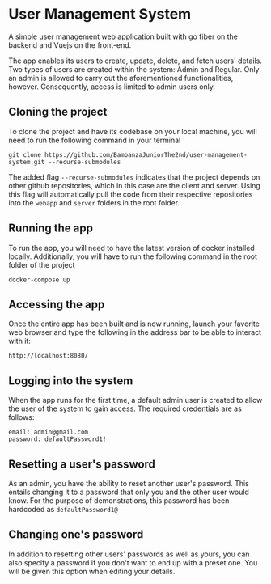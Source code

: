 # User Management System
A simple user management web application built with go fiber on the backend and Vuejs on the front-end. 

The app enables its users to create, update, delete, and fetch users' details. Two types of users are created within the system: Admin and Regular. Only an admin is allowed to carry out the aforementioned functionalities, however. Consequently, access is limited to admin users only.

## Cloning the project
To clone the project and have its codebase on your local machine, you will need to run the following command in your terminal
```
git clone https://github.com/BambanzaJuniorThe2nd/user-management-system.git --recurse-submodules
```
The added flag `--recurse-submodules` indicates that the project depends on other github repositories, which in this case are the client and server. Using this flag will automatically pull the code from their respective repositories into the `webapp` and `server` folders in the root folder.

## Running the app
To run the app, you will need to have the latest version of docker installed locally. Additionally, you will have to run the following command in the root folder of the project
```
docker-compose up
```

## Accessing the app
Once the entire app has been built and is now running, launch your favorite web browser and type the following in the address bar to be able to interact with it:
```
http://localhost:8080/
```

## Logging into the system
When the app runs for the first time, a default admin user is created to allow the user of the system to gain access. The required credentials are as follows:
```
email: admin@gmail.com
password: defaultPassword1!
```

## Resetting a user's password
As an admin, you have the ability to reset another user's password. This entails changing it to a password that only you and the other user would know. For the purpose of demonstrations, this password has been hardcoded as `defaultPassword1@`
## Changing one's password
In addition to resetting other users' passwords as well as yours, you can also specify a password if you don't want to end up with a preset one. You will be given this option when editing your details.
